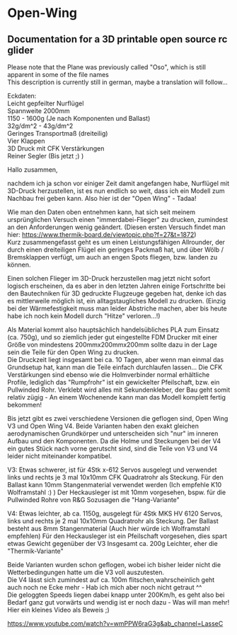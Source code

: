 # Open-Wing
Documentation for a 3D printable open source rc glider
-----------------------------------------------------------------------------------------------------------
Please note that the Plane was previously called "Oso", which is still apparent in some of the file names<br>
This description is currently still in german, maybe a translation will follow...


Eckdaten:<br>
Leicht gepfeilter Nurflügel<br>
Spannweite 2000mm<br>
1150 - 1600g (Je nach Komponenten und Ballast)<br>
32g/dm^2 - 43g/dm^2<br>
Geringes Transportmaß (dreiteilig)<br>
Vier Klappen<br>
3D Druck mit CFK Verstärkungen<br>
Reiner Segler (Bis jetzt ;) )<br>


Hallo zusammen,

nachdem ich ja schon vor einiger Zeit damit angefangen habe, Nurflügel mit 3D-Druck herzustellen, ist es nun endlich so weit,
dass ich ein Modell zum Nachbau frei geben kann. Also hier ist der "Open Wing" - Tadaa!

Wie man den Daten oben entnehmen kann, hat sich seit meinem ursprünglichen Versuch einen "immerdabei-Flieger" zu drucken, zumindest an den Anforderungen
wenig geändert. (Diesen ersten Versuch findet man hier: https://www.thermik-board.de/viewtopic.php?f=27&t=1872)<br>
Kurz zusammengefasst geht es um einen Leistungsfähigen Allrounder, der durch einen dreiteiligen Flügel ein geringes Packmaß hat,
und über Wölb / Bremsklappen verfügt, um auch an engen Spots fliegen, bzw. landen zu können.

Einen solchen Flieger im 3D-Druck herzustellen mag jetzt nicht sofort logisch erscheinen, da es aber in den letzten Jahren einige Fortschritte bei
den Bautechniken für 3D gedruckte Flugzeuge gegeben hat, denke ich das es mittlerweile möglich ist, ein alltagstaugliches Modell zu drucken.
(Einzig bei der Wärmefestigkeit muss man leider Abstriche machen, aber bis heute habe ich noch kein Modell durch "Hitze" verloren...!)

Als Material kommt also hauptsächlich handelsübliches PLA zum Einsatz (ca. 750g), und so ziemlich jeder gut eingestellte FDM Drucker
mit einer Größe von mindestens 200mmx200mmx200mm sollte dazu in der Lage sein die Teile für den Open Wing zu drucken.<br>
Die Druckzeit liegt insgesamt bei ca. 10 Tagen, aber wenn man einmal das Grundsetup hat, kann man die Teile einfach durchlaufen lassen...
Die CFK Verstärkungen sind ebenso wie die Holmverbinder normal erhältliche Profile, lediglich das "Rumpfrohr" ist ein gewickelter Pfeilschaft, bzw. ein Pullwinded Rohr.
Verklebt wird alles mit Sekundenkleber, der Bau geht somit relativ zügig - An einem Wochenende kann man das Modell komplett fertig bekommen!

Bis jetzt gibt es zwei verschiedene Versionen die geflogen sind, Open Wing V3 und Open Wing V4. Beide Varianten haben den exakt gleichen aerodynamischen Grundkörper
und unterscheiden sich "nur" im inneren Aufbau und den Komponenten. Da die Holme und Steckungen bei der
V4 ein gutes Stück nach vorne gerutscht sind, sind die Teile von V3 und V4 leider nicht miteinander kompatibel.

V3:
Etwas schwerer, ist für 4Stk x-612 Servos ausgelegt und verwendet links und rechts je 3 mal 10x10mm CFK Quadratrohr als Steckung.
Für den Ballast kann 10mm Stangenmaterial verwendet werden (Ich empfehle K10 Wolframstahl :) )
Der Heckausleger ist mit 10mm vorgesehen, bspw. für die Pullwinded Rohre von R&G
Sozusagen die "Hang-Variante"

V4:
Etwas leichter, ab ca. 1150g, ausgelegt für 4Stk MKS HV 6120 Servos, links und rechts je 2 mal 10x10mm Quadratrohr als Steckung.
Der Ballast besteht aus 8mm Stangenmaterial (Auch hier würde ich Wolframstahl empfehlen)
Für den Heckausleger ist ein Pfeilschaft vorgesehen, dies spart etwas Gewicht gegenüber der V3
Insgesamt ca. 200g Leichter, eher die "Thermik-Variante"


Beide Varianten wurden schon geflogen, wobei ich bisher leider nicht die Wetterbedingungen hatte um die V3 voll auszutesten.<br>
Die V4 lässt sich zumindest auf ca. 100m flitschen,wahrscheinlich geht auch noch ne Ecke mehr - Hab ich mich aber noch nicht getraut ^^<br>
Die geloggten Speeds liegen dabei knapp unter 200Km/h, es geht also bei Bedarf ganz gut vorwärts und wendig ist er noch dazu - Was will man mehr!
Hier ein kleines Video als Beweis ;)

https://www.youtube.com/watch?v=wmPPW6raG3g&ab_channel=LasseC
